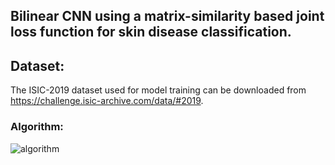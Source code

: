 ## Bilinear CNN using a matrix-similarity based joint loss function for skin disease classification.
## Dataset:
The ISIC-2019 dataset used for model training can be downloaded from https://challenge.isic-archive.com/data/#2019.
### Algorithm:
![algorithm](https://user-images.githubusercontent.com/28829995/179977311-1d9ea0c9-dec2-4922-8da0-45e07d192d1b.png)

